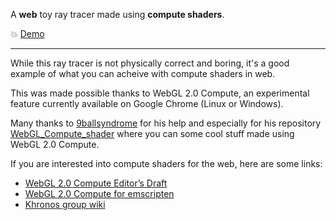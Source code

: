 A **web** toy ray tracer made using **compute shaders**.

:boom: [Demo](https://oktomus.github.io/webgpu-toy-ray-tracer/)

------------------

While this ray tracer is not physically correct and boring, it's a good example of what you can acheive with compute shaders in web.

This was made possible thanks to WebGL 2.0 Compute, an experimental feature currently available on Google Chrome (Linux or Windows).

Many thanks to [9ballsyndrome](https://github.com/9ballsyndrome) for his help and especially for his repository [WebGL_Compute_shader](https://github.com/9ballsyndrome/WebGL_Compute_shader) where you can some cool stuff made using WebGL 2.0 Compute.

If you are interested into compute shaders for the web, here are some links:
- [WebGL 2.0 Compute Editor’s Draft](https://www.khronos.org/registry/webgl/specs/latest/2.0-compute/)
- [WebGL 2.0 Compute for emscripten](https://github.com/emscripten-core/emscripten/pull/7612)
- [Khronos group wiki](https://www.khronos.org/webgl/wiki/Main_Page)
